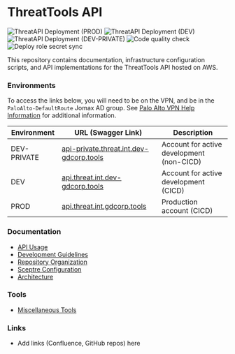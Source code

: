 # ThreatTools API

![ThreatAPI Deployment (PROD)](https://github.com/gdcorp-infosec/threat-api/workflows/ThreatAPI%20Deployment%20(PROD)/badge.svg)
![ThreatAPI Deployment (DEV)](https://github.com/gdcorp-infosec/threat-api/workflows/ThreatAPI%20Deployment%20(DEV)/badge.svg)
![ThreatAPI Deployment (DEV-PRIVATE)](https://github.com/gdcorp-infosec/threat-api/workflows/ThreatAPI%20Deployment%20(DEV-PRIVATE)/badge.svg)
![Code quality check](https://github.com/gdcorp-infosec/threat-api/workflows/Code%20quality%20check/badge.svg)
![Deploy role secret sync](https://github.com/gdcorp-infosec/threat-api/workflows/Deploy%20Role%20secrets%20automatic%20sync/badge.svg)


This repository contains documentation, infrastructure configuration scripts,
and API implementations for the ThreatTools API hosted on AWS.

### Environments

To access the links below, you will need to be on the VPN, and be in the `PaloAlto-DefaultRoute` Jomax AD group. See [Palo Alto VPN Help Information](https://confluence.godaddy.com/pages/viewpage.action?spaceKey=CORPNET&title=Palo+Alto+VPN+Help+Information) for additional information.


| Environment | URL (Swagger Link)                                                                                                                  | Description                               |
| ----------- | ----------------------------------------------------------------------------------------------------------------------------------- | ----------------------------------------- |
| DEV-PRIVATE | [api-private.threat.int.dev-gdcorp.tools](https://sso.dev-gdcorp.tools/login?realm=jomax&app=api-private.threat.int&path=/swagger/) | Account for active development (non-CICD) |
| DEV         | [api.threat.int.dev-gdcorp.tools](https://sso.dev-gdcorp.tools/login?realm=jomax&app=api.threat.int&path=/swagger/)                 | Account for active development (CICD)     |
| PROD        | [api.threat.int.gdcorp.tools](https://sso.gdcorp.tools/login?realm=jomax&app=api.threat.int&path=/swagger/)                         | Production account (CICD)                 |

### Documentation

* [API Usage](docs/USAGE.md)
* [Development Guidelines](docs/development/threat-developer-guide.md)
* [Repository Organization](docs/ORGANIZATION.md)
* [Sceptre Configuration](sceptre/README.md)
* [Architecture](docs/ARCHITECTURE.md)

### Tools

* [Miscellaneous Tools](tools/README.md)

### Links

* Add links (Confluence, GitHub repos) here
